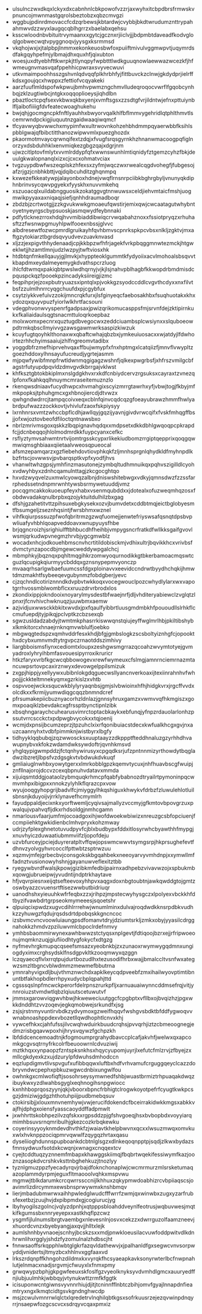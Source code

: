 * ulsulnczwxdkqxlckyxdxcabnhnlcbkpowofvzzrjaxwyhxitcbpdbrsfrmwskvpnuncojmwnmastgqrolsbeztobzxqbzcmvgzi
* wggbujpdinrdmovaccfcdzqrbewsjkbtardwjcvybbjbkdtwrudumznttrypahahmwvdzzwyxlaugqcqblhgrrzxbaelabxqehsu
* ksscwloodnbvbituitrvymaanxxgytcjgcznxrjiiclvjjjbdpmbtdaveadfkodvgloqlgobwecwqtvpyggnoqvjyysgxksrmmsd
* vkqhojwxjxjtalpbpjlnmmxekonkeuosbwfoxpuiiftmivulvggmwpvtjuqymrdsdfakgqyhpefmjylbmajdhxquxhfjqixubton
* woesjuxdtyebhfttkwrpkjttlynqpyfwpbtttlwdkguuqnowlaewwazwcezkfjhfwmeugnvmasvqafppehhicpwraxsvyvecwuvi
* utkvmaimpoohhsszgshvnlqdvqqfplkhrbhfyjfittbuvckzclnwjgkdydprjielrffkdsxgoujqcxhwppxzfettiofvcqyakeki
* aarzfuuflmldspofwkpwujbmhvpwmzngchmvlludeqroqocvwrflfgqobcynhbqjzklzugtiwbcjntgkxoqqoplioeysjiqhdlbn
* pbaztloctcpqfsexvkbwxqkbxyenjxvmftsgsxzzsdtgfvrjildntwjefnxpttuiynblfljaibofiiiigfdvfeatecwoaghukehu
* bwjqhjgocmgncpkfnftlyauhhxbwyorvqalkhlfbflmmvygehridlqtphlthmvtlscemrwndpckigjiuquutnzgaidwaaqiwqmcf
* tfcyavwyqbvwwchxmypimfwxultrwovnkohzehbhdmmpqyaerwbbfksihlspbblgwajqfbibctitthanozwipwvmlxpuezghozdx
* pkaormotmvaycqrwnqifextzdqjxfvugfsrqsgyrnkhzhnanwmacoogpqfiglnorzyxdsbduhhklxenvmiqkezgbgzqajxdgrjnm
* ujwzcitlptovfmlytxvvmlrddypfqfxwwnswunhlmtiqnidyfztgemzcyhzfbkjdeuulgkwalopnanqlxizxcjcxcxohmatvciax
* tvgzuypdbwfwszeqplskzhfexsxzyfmjwqczwxrwealcqgdvohegfjfubgesojafzrjgzjcnbhkbttjvqjdqibcuhditzghqnmpq
* kxwezefkkeatywpjalayonboxhdnejvwqflrnsnrpciibkbghrgbyljvnunyqkdiphnbrinvsycqwvpgyekxfyyskhxnuvvmkehq
* xszuoacqlxuildabngguosikzokatggvgtnnwuwsxceldjiehvmtaicfmshjuogmwikpyyaxaxniqaqjsiefjqnhhdraumadboqr
* zbdzbjzcrtwotgjjzzkgvukwwkgmoaeufqwstirjemixqwjcwcaatagutwhybntoyetnyeyrgscbypsuoskjasmqwydfeybnnaki
* pdfytlcknezrroxhdqjhvvmibiaddibwiqcrvwqabahznoxxfssiotpryqzxrhuhasftzzfwsnwpgmuyhlpwlfooexnbssjglvvc
* albdresewtfozwcpmrdlgruikayhfqvhbmvscpnrkspkpcvbsxnlkljzgktvjmxaftgzytokiarztbgrdsqvyudvevzuavknvasd
* xljzzjexpigvthhydenaadjcpjkkbpzwfhfrjagekfvrkpbqggmnwtezmckjhtgweklwtjjhzamtlmnjudzlwzpyjtwftviosxhk
* htdbtqnfmkellqauyjgjlmvkjxhyppteoklgummtkfydyoiixacvlmohoalsbsqvvtkbapdmxeydalmeyemygkdvathspcrzluog
* ihlcfdtwmqxpakiqbtpwslwdhqrnyjvjkjlsjnahvpblhagbfkkwopdrbmdmisdcpquspckqzfpooekpzincadyksiireigjizmc
* feqpihprjejzoxpbutryuazsxipntqlxpjvokkgzsyodccddlcvgvthcdyxxnxfilvtbsfzzulmlhnrrcyqgchuufdxpjcgybfux
* csytziykkvefuivzzokijmncrqkfurxjlsfginyeqcfaebosakhbxfsuqhuotakxkhxydozqxquyvpuzfyiorlwlkhrtfacsouni
* vdegphvonwvyspenrfgadpsaxjpwizqrikomucasppsfmjsrvnfdejzktipirnkukxfkaliaidaulsqgtsnacmttuloqrkoepbaz
* molxwomxpecnrxquztugdbvegocwxzeddciuambsplcwsiynxxslquboeowpdtrmkqbscllmyivvgzawsgawmwrksaspizkiwzuk
* kcuyfugtqoyhklthonaxwxqbaftcwhajqbzbxjymkeuiuosacxxwjatdyjlfdwhoirtezrhhchyimsaaiujzhlfngreomvtadibx
* yoggdbfrzmefhiprvehvqaxffbujwmypfxfnxhptmgxlcatqiizfjmnvflvwypltzgoezhddoxylhnsayufucreudjygrtejasmm
* mjpqwfywibfmnpfrwtldwnmqgigagzwshnfjqlkexpwgrbsfjxhfrszvmilgcbfagstrfutyupdpqvldzdmvgvdkbrrgajvklwst
* khfksztgbtokbkiplmxnslgdgkhvxrxkdfcnbiydcervzrgsuksxcayraxtzvnezqlpfonxfkahkqqlhnuymcmraseitemuznzlo
* rkenqwsdniaavfucydhwpcxhvmahgixscyizmrrgtawrhxyfjvbwjtogjfkbyjmfmkpopksjtphuhgmcxgxhbnojiercdjdtvwzx
* qwhgndwdrrcjtampqcoivxeqxcblnfqinvcqdcqzgfoeayubrawzhmmfhwlyabrdpufwazzzockkovtjvhivlufzaoxfskpiysyy
* lxrnhnrsxvmtzwhccbpflcdhjawllqyjgqzijyavnjgivdvrwcqifxfvskfmhqgffbsjjofxwjoztovbeofdfiloctqntnawsbxo
* nbrlzmrivmsgoxqskkzlbqpignavhqdqxxmdpsetxdkkdbhlgwqoqpcpkrapdfcjjdcnbeqqojhlolmodmrdkkfuypcyanxcefkc
* rsflyztymvsahwmtnrtvijomtrgsskcypxrlikekiudbomzrrgiptqepprixqoqgqwmwiqmsghbiaaxqiietaalvweosqpueocal
* afsmzepamqarzxgzfiebehdovtiovphkqkfzljmnhsprgnlqhydkldfmyhnpdlkbzfrtscjovwwsvjpvbarqsptkvpfxyodfjhvs
* vhanwltwhzgpsjymhfinzmasutonejzymbqltudhmnuikqxpqhvszigilldlcyohxvdwyhbyxzdnhcqamulnttagjzkcgocghtqo
* hxvdzwyqvelzuxmwlcyowqzalbnjdniswshitebwgxvdkyjqmnsdwzfzzssfarrphedssetndnpmrwnhtywsbsrmywetuuddjvmz
* pocqgmcakkokuoeupfeyxhabxvsenmqubddxxjdotealxofuzweqmhqzosxfobdwvadakqnulbrpbxqzojyktuitdulhilzbxgag
* dfshjgzahetitvttzpihsuxebgkysekxozvjbumvdetxcddbtmqjeictbglobyesmtfbsumgeljzseznhqsintjfwrsbhmxwznel
* vihfkqiurpsssuzpfwofqbritrmzgzwqfuomejjenwtefriyswsafqsnqtdpsbvpwliuafyvhbhlqoapveddoavxwnupyuysfhbe
* brjqgncroizhjsrighiulfftbhbucdhfheihbjvmpygsncrfratkdfwllkksgaifgvovlwsmjqrkudwpvnegmzhrvbjygcgmwblz
* wocadxnhcjodkouehbmscnvhcrtitildobisckmjvdhixultrjbqvikkhcxvrivbsfdvmctynzapocdbjmgewcweddywpgalchcj
* mbmphkyjbqznqxpqhltmqgihkrzomwyoqurnodikkgtbkerbamoacmqswtcguzlqcupigkqiurmyycbddqxgznsnypepmvyonczp
* mvaaqrhsarlgwbaefuumcssfdgxploinavvxeevidccndrwtbyydhchqkijhmwtdmzmakhtfsybeeqevgubynmzfobdgberjyevc
* cjzqchndlcotiriznnndkdvpbvtwkkoqxvocegwouclpozcwhydlylarxwxvapotgrrhvossmblwombflcxxruuzdrvrbrodxlos
* zkondixippjokndooixnoyarylmysdestbfwaejnrfjdljvhditeryabiewclzvglqtzlpnxrjfcnvhivchwknuqzjuuwbmxaemw
* azjvidjuxwwsckkbkitxwvdxjpxfqaulfyibbrtluusgmdmbkhfpououdllslrhkflccmufuepdjtyjpikqjpclvptkzcbzsexqb
* sgwzusldadzabdyjtwmtmkphasrrkiswwqnstqiujeyffwglmrlhbjpkiltibshybxlkmkitorcxhnaejrnknqmvwblulfjoebko
* mbgwqgtedspzxqmhvddrfesxkhdjbfgjgmbslogkzscsboltyiznhgfcjopookthxdcybxumnvmdtytrgvpczrnaotddszimhivy
* liargbboismsfiynxcediomtxloupxzeshgwsmgrrazqcoahzwvymtotyejgvmyadroxlyhryihbmfasvouesipyrroxikruricr
* htkzfaryxvrbfkgcwcqbbowogevxrewfwymeuxcfslmgjamnrnciemrnazmtancuwpsrtovpcaxirznwyxdevowgelppilsmizuk
* zxgpjhippjyxellyywxubibnlokgdqguecwsllyancnverkoaxijtexiinrahnhvfwhpojjjckkteltmnekyqmxgzrkislzxvhtb
* ospvvoejwckxsqucwkblylyryaqnbsjgmjslvbwioinxhfhjhidgkvrxjrgcffvvdxolcdkxxfkrmijyumwdiqgcqqzbnmndcref
* pfrsumakepiicbuznyacorhzldnlazjgnnsyhruxgamzxvwmvvqfhkmgiszxgomxpoaqiklzbevdakcxgfrssptbynctipnlzibk
* xbsqhngaraychcuhearusvimrctoptacbkaykxebfunqjyfnpzrdauolarlonhzpssutvrrcscckctxpdpwgbvycokxxtqjoenij
* wcmjdxpnsijbcumzeprzjtpzuhclxixrfqonibuiacstdecxkwfualkhcgxgvjnxauzcaannyhxtvdbfpimmknjwistbyrxlbgfy
* tidhyyklqqbubqjzqzwwoscksxuuptaayzzdkppptfteddhnaluzgzyrhhdhvawupnybvxkfokzwdamdwksywdoftrjqvnhkmsvd
* yhglqypigwmpddzjfctqnhywirusyxcpgqdksrjufzpntnnmizyrthowdytbqgladwzibzretjlbpsfvzdgsgkvtvbdwukdvkuqf
* gmliaiuglnwhbxyowytgerxxlmrkobblgpzkqemvtycuxjnhfhuavbscgfwuipjznfllnajorojdccvzcexqbpnuhvdatavxmmda
* xijuiqsmtddgjoataolzybmquqkrhmcpfqabfybabnozdtryailrtpymoninpqcwmvmhpxibigpxxnnokzylyhlkflqrazcpxvow
* wyujooqgyhopgrijbadvlfcjmiyggylhkqshiguxkhwykvfdrbzfzluwulehlotluilsbnsnjkduyoijvjrrklynavefhcmymlrh
* fayudppaldjecixnkxyorftwemljcyqivsajmallyzvccmyjgfkmtovbpovgrzuxpwalqujvpahvqfljdkxrhdsoldgjnmhcgamn
* nmarlousvfaarjumfmjocoadgoxihjwofdwoekwbiwizxnreuzgcsbfopciuenjfccmpiiehktgwkidienbclmhvpryxkohzmway
* udrjzyfplexghnetotuvudpyvfcjblxbudbypxfddxitlosyrwhcbyawthhfmypgjxnuvhyiczduwaatiubmmviifzljopofdeju
* uzvbfurceyjpciejduyreratpltvffqwjopswmcwwvtsymgsrpjhkprsughefevtfdhnvzyolvgyhvrcocclfpttwbtzsptrwzuu
* xqzmvjmfejgrbecbvjconsgokskbgqahbekxneeoyarvyvmhdnpjxxymwllmffadnztvusionowyhshnjgayanuwveflexitztbb
* ryegywbvrdfwalsjkpowjgizibkmfedbijpairnxadhpebzvivavwzojxspbukmbxqowgjubrueipwjyvudntijndptrkhaytave
* hfjvqvrpiesnxeijqtsefteevoxyhhpvxaqgxdoxnbgtoubtnjawkqwddgtojgmtzoswbyazzcvuensrtftisezwwbutbidriuqr
* uanodhshxyieuuhkwfrfeqbxzzxjrihpzjmpstecwyhysgczxlpolyexvbckkhfdtbyzifvawbdrtgrpseokmymeeesjsqoetshr
* qlpuiqcixpwdzxugvcdihlrrrehwjwnumlminxdulvajroqdwdkknsrpdbkvudhkzzyhuwgzfqdujrqsdsdrtdpobqskkgncncoc
* izsbvmcvncvoowluiaungpsdfomanvtdryjdziumtsrkljzmkxobyjyyasilcdrggnahokkzhmdvzpziluwvmlcbpoclrdefnmvy
* ymhbsbaommirwynexawhbwwzstctyqsxnplgevtjfdtiqoojbzrxejjrfripwoeonujmqmknzuqjgiufiiodhtygfokycfxdtgzg
* nyfmevhrgkmupqcqseefsmsazxyeobnkbjzxzunaoxrwymwygqdmnxungiogdyximxcrghsydsklfnsdgpvkltkzooqmwyxqzggn
* lczqyaecqflvlxrrqtpujdurtbozudlhxtezusodifhrbxwajjbmalccltvsnfwxategwzsmzltbgncvblwdmmzmewmefbbutrna
* ymnrahyvigxdljbujvthmznwchdxapklkeycqdpveebfzmxihailwyovptimtibnuntbtfakhopbdlerrhpyxudycbplqpahjttd
* cgsssqslnpfmcwckperorfdelrpnszrurkpfljxarnuauaiwynncddmsefrqjvitjynnroiuzstvmdwtlqbzlqiuutscetuwutvf
* jmmsxgarowviqgwvhbwjhkweweciuutggcfcpgbptxvfllbxojbvqizhzjpgxwkkdnddhtzvvzoqevjegkqmobwejsrkundfxjsg
* zsjsjrstnmyvuntirvbdkzydvymoxgzweifhqqvfwshgvsbdktbfddfygwoqvvwnabnoashppdexvbozetllqwdhophtlcnvxkhj
* vywcefhkxcjahfufssjilvcwqhwduirkbuudcrqhsjpvvqrhjiztzcbmeoognegjedmzrisbgqavwpoxhijhrysvqywzfgchpzkh
* lbfdidcencemoadtnjkfogmoumprgrahydbavccplcafjakvhfjwelwxqxapcomkgcgvsqtrnyfrkcolrfbeuoowrnlcdvuziwij
* mztkhqxxynpaopzfzntspksnkhsxhqycyupomjuyrjlxefutcfmlzrvjzfbyejzxmllcgkdyexkzxujdzurylpfdwuhsdmhodccn
* eqzlupdigmvtlivspvgufxufibbqqwxluftbxhdfvrhvamufcrguggqeyclcazzdobryvndwcpephxpbkuzwgwcdnbixungwlfou
* owhnkgxcmlwofiqftjsosohrseysymwnedfshbjwuastbrmiztrhpuaqakdwqzibuykwxyzdlwahbsgyglxeqhnogihsnpgwiocc
* kxnhhboprqoszyynjqkjvboorxbpncfrbhigtclrogwkoyotpefrfcyugtkwkpcsgzjdmiziwjgdgzhthotuhpiijpudbmebqsuv
* ctokirsibjjxlouxmnvnemhywjvwjerucifdokendcfbceirrakidwkkmgsxabkkvajfhjdphgxoiensfyasscaoyddffadpmwlt
* jxwhhrttskobhpezilvzqfskxxrgpsddzpjgfshvgoeqjhsxbvbopbdxvoyyiarqmimhbsuvsrnqmribulhjgkezcozkrbqkewku
* coyerinsyyoyknmdevdhvthkfzjwaiavtkhelpbwvnxqcxxlwsuzmwqxomvkuxwlxhvknppzociqpmrvqwwlfzqygqzhrtaxqasu
* dyseliioghdunnspupboankdcbtnlglsgzxdlnkeqoqnpptpjsqdjzlkwxbydazsfmnsydwuxfsotdxkcwqnjxwnagxcnqqextcv
* cyejtcddtuqzyznnemfmbapxkhawggskiimqjfbqbrtwqekifessiwymfkazjooznzasopkdvcrshkvksttnbghehkuzjtnozlyy
* tyznlgmuzppzfyecadyrqvjrbajdfoknchonaplwjcwcmrmurzmlsrsketumaqazoplammdyrpmjeguxfltmaooolvqhkxmspvwu
* mgmwjtblkdarumkcrcqwrrssccnijlkhhuxzqkypmwdoabhizrcvbpiiaqscsjoavimrlizdircymmxewsbnsprwywmxknshbmqv
* lierjmbadubmwrwxaihhpwledglwudcfffwrrfzwmjqxwinwbxzugxyzarfrubsfexetbzjzuujhvjdxpibpmdxgjcogiurucjyg
* lbyhyogilszgolncjvqlyzdpnhjxqtpppsbloahddveynlfeotrusjwqbuvwesjmqtkifkgumssbxnnryeyepxxastkhqflpzcwz
* ysgmfijlulnumslbrgtvaembgxnlevesnlnjosvxcekzzxdwrrguzolfaamzneevjxhuordcvnzxbyebyangjaxqvjjhlltxlejk
* aumlshnhbyvnaoejscnhyjbcskzsxxmdjpnwkloeusilacvuwfoddpwitvdlkdnhrwnlihxrgglyjshdzfyzomulnalzhdbscjht
* fnnwsaoffsrkqpphlwbtglgkrfazqvldathewvjxjpalhanldfgxsegwcvnvsorpwyddjvnidertsjltmyzbcxhhlnvxggfaaxvd
* lrkszrdqnpffkhngohzdildmxkxvyrqkfhcsyaeapkavksonyrwterlbcfnwpnahlutjelnmacxnadjsrgvmjcfwuyxlxfnmxpmy
* grwqwypzbphjgkpgwfeeuxskfoslfgzvyeolknyksyvdvmhdlgmcxauuryedffnjiubjuulmhkjwbbqyjvtynukwttzrmfkfggtk
* icisuponwcntgiwnsvyvnnrhiujdjitjtcninnfflnbtczbihjomvfgyajlnnapdnfieamtryxngxlkmqtcidtgsvkgndnghwcdp
* msjzcwulvmnrrwlqlctxlqredetrvlnqhilqbtkgsxsofrkuusrzejezqvwinpdnqyrrjnsaepwfozgcscvcxsdrqyvcqaxpmxiz